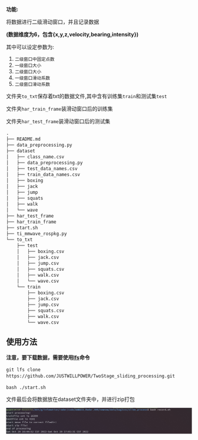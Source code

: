 **功能:**

将数据进行二级滑动窗口，并且记录数据

**(数据维度为6，包含{x,y,z,velocity,bearing,intensity})**


其中可以设定参数为:

1. `二级窗口中固定点数`
2. `一级窗口大小`
3. `二级窗口大小`
4. `一级窗口滑动系数`
5. `二级窗口滑动系数`




文件夹`to_txt`保存着txt的数据文件,其中含有训练集`train`和测试集`test`

文件夹`har_train_frame`装滑动窗口后的训练集

文件夹`har_test_frame`装滑动窗口后的测试集

```
.
├── README.md
├── data_preprocessing.py
├── dataset
│   ├── class_name.csv
│   ├── data_preprocessing.py
│   ├── test_data_names.csv
│   ├── train_data_names.csv
│   ├── boxing
│   ├── jack
│   ├── jump
│   ├── squats
│   ├── walk
│   └── wave
├── har_test_frame
├── har_train_frame
├── start.sh
├── ti_mmwave_rospkg.py
└── to_txt
    ├── test
    │   ├── boxing.csv
    │   ├── jack.csv
    │   ├── jump.csv
    │   ├── squats.csv
    │   ├── walk.csv
    │   └── wave.csv
    └── train
        ├── boxing.csv
        ├── jack.csv
        ├── jump.csv
        ├── squats.csv
        ├── walk.csv
        └── wave.csv

```


## 使用方法

**注意，要下载数据，需要使用[lfs](https://git-lfs.github.com/)命令**

`git lfs clone https://github.com/JUSTWILLPOWER/TwoStage_sliding_processing.git`

`bash ./start.sh`

文件最后会将数据放在dataset文件夹中，并进行zip打包

![结果](./result.png) 
